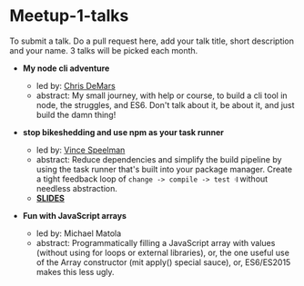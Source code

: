 # Meetup-1-talks

To submit a talk. Do a pull request here, add your talk title, short description and your name. 3 talks will be picked each month.

- __My node cli adventure__
  - led by: [Chris DeMars](http://chrisdemars.com)
  - abstract: My small journey, with help or course, to build a cli tool in node, the struggles, and ES6. Don't talk about it, be about it, and just build the damn thing!

- __stop bikeshedding and use npm as your task runner__
  - led by: [Vince Speelman](http://vinspee.me)
  - abstract: Reduce dependencies and simplify the build pipeline by using the task runner that's built into your package manager. Create a tight feedback loop of `change -> compile -> test 𝄇` without needless abstraction.
  - [**SLIDES**](miscreant-market.surge.sh)

- __Fun with JavaScript arrays__
  - led by: Michael Matola
  - abstract: Programmatically filling a JavaScript array with values (without using for loops or external libraries), or, the one useful use of the Array constructor (mit apply() special sauce), or, ES6/ES2015 makes this less ugly.

